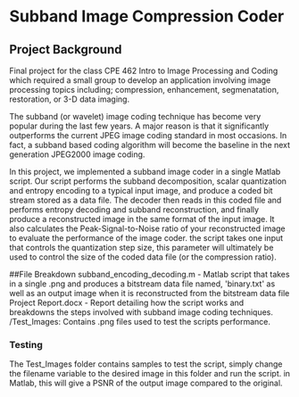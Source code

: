# Subband Image Compression Coder


## Project Background
Final project for the class CPE 462 Intro to Image Processing and Coding which required a small group to develop an application involving image processing topics including; 
compression, enhancement, segmenatation, restoration, or 3-D data imaging.

The subband (or wavelet) image coding technique has become very popular during the last few years. A major reason is that it significantly outperforms the current JPEG image coding standard in most occasions. In fact, a subband based coding algorithm will become the baseline in the next generation JPEG2000 image coding.

In this project, we implemented a subband image coder in a single Matlab script. Our script performs the subband decomposition, scalar quantization and entropy encoding to a typical input image, and produce a coded bit stream stored as a data file. The decoder then reads in this coded file and performs entropy decoding and subband reconstruction, and finally produce a reconstructed image in the same format of the input image. It also calculates the Peak-Signal-to-Noise ratio of your reconstructed image to evaluate the performance of the image coder. the script takes one input that controls the quantization step size, this parameter will ultimately be used to control the size of the coded data file (or the compression ratio).

##File Breakdown
subband_encoding_decoding.m - Matlab script that takes in a single .png and produces a bitstream data file named, 'binary.txt' as well as an output image when it is reconstructed from the bitstream data file
Project Report.docx - Report detailing how the script works and breakdowns the steps involved with subband image coding techniques.
/Test_Images: Contains .png files used to test the scripts performance.

### Testing
The Test_Images folder contains samples to test the script, simply change the filename variable to the desired image in this folder and run the script. in Matlab, this will give a PSNR of the output image compared to the original.